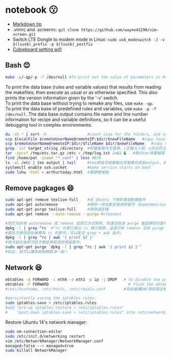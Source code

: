 # notebook :kissing:
* [Markdown tip](https://github.com/guodongxiaren/README)
* .vimrc and .screenrc: ```git clone https://github.com/wayne43290/vim-screen.git```
* Switch LTE Dongle to modem mode in Linux: ```sudo usb_modeswitch -J -v $(lsusb)_prefix -p $(lsusb)_postfix```
* [Cubieboard setting wifi](http://bigbata.com/blog/2014/05/17/cubieboard-begining-on-lubuntu-setup-wifi/)

## Bash :blush:
```Bash
make -p/-qp/-p -f /dev/null #To print out the value of parameters in Makefile:
```
To print the data base (rules and variable values) that results from reading the makefiles; then execute as usual or as otherwise specified. This also prints the version information given by the ‘-v’ switch.  
To print the data base without trying to remake any files, use `make -qp`.  
To print the data base of predefined rules and variables, use `make -p -f /dev/null`. The data base output contains file name and line number information for recipe and variable definitions, so it can be a useful debugging tool in complex environments.											

```Bash
du -sh * | sort -h                  #count size for the folders, and sort by size
scp $localFile $remoteUserName@remoteIP:$dir/$newFileName   #copy local file to remote computer
scp $remoteUserName@remoteIP:$dir/$fileName $dir/$newFileName   #copy remote file to local computer
grep -inr target_string /directory  #對檔案做內文搜尋，i忽略大小寫，w完全符合，n顯示該字串於檔案中的位置(行數)，r遞迴找
tar -zpcvf /tmp/etc.tar.gz /etc > /tmp/log.txt 2>&1 &   #執行tar來壓縮某資料夾，放進背景執行並且把stderr與stdout都放到log.txt檔理頭
find /home/pat -iname "*.conf" | less #BJ4
ls -al /etc | tee output | tail	    #tee將指令結果輸出至螢幕也寫到output，再由tail/less部分顯示
systemctl enable ssh.socket         #make service starts on boot
sudo lshw -html > arthurtoday.html	#看硬體規格
```

## Remove pagkages :smile:
```Bash
sudo apt-get remove texlive-full    #在 Ubuntu 下移除某個軟體套件
sudo apt-get autoremove	            #移除一併自動安裝相依套件（dependencies）
sudo apt-get purge texlive-full	    #移除設定檔
sudo apt-get remove --auto-remove --purge #cleanest
```
```Bash
#對於先前用 autoremove 或 remove 或其它方式移除，但還沒經過 purge 徹底移除的套件，使用 dpkg 指令可以列出清單：
dpkg -l | grep ^rc	#^rc 代表行首以 rc 標示開頭，這是只有 remove 沒有 purge 的意思
#要批次移除這些被標為 rc 的套件，可以配合 grep + awk 指令。
dpkg -l | grep ^rc | awk '{ print $2 }'
#指令組合後即可批次徹底移除這些殘留套件。
sudo apt-get purge `dpkg -l | grep ^rc | awk '{ print $2 }'`
#如此，就可以讓系統稍微乾淨一點！
```

## Network :satisfied:
```Bash
ebtables -A FORWARD -i eth0 -o eth1 -p ip -j DROP   # to disable two ports communicate directly at bridge level.
ebtables -F FORWARD		                              # flush the ebtables rules
#/etc/hostname, /etc/hosts, /etc/resolv.conf        #系統維護DNS用的設定檔
```
```Bash
#persistently saving the iptables rules:
sudo iptables-save > /etc/iptables.rules
#add "pre-up iptables-restore < /etc/iptables.rules"
#    "post-down iptables-save > /etc/iptables.rules" into /etc/network/interfaces
```

Restore Ubuntu 14's network manager:
```Bash
sudo nm-connection-editor
sudo /etc/init.d/networking restart
vim /etc/NetworkManager/NetworkManager.conf
managed=false --> managed=true
sudo killall NetworkManager
```
